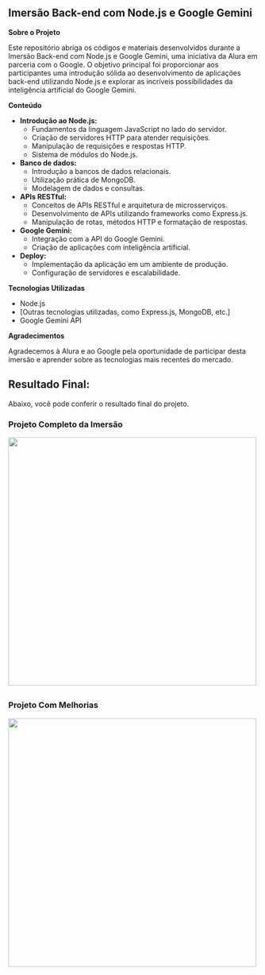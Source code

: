 ## Imersão Back-end com Node.js e Google Gemini

**Sobre o Projeto**

Este repositório abriga os códigos e materiais desenvolvidos durante a Imersão Back-end com Node.js e Google Gemini, uma iniciativa da Alura em parceria com o Google. O objetivo principal foi proporcionar aos participantes uma introdução sólida ao desenvolvimento de aplicações back-end utilizando Node.js e explorar as incríveis possibilidades da inteligência artificial do Google Gemini.

**Conteúdo**

* **Introdução ao Node.js:**
    * Fundamentos da linguagem JavaScript no lado do servidor.
    * Criação de servidores HTTP para atender requisições.
    * Manipulação de requisições e respostas HTTP.
    * Sistema de módulos do Node.js.
* **Banco de dados:**
    * Introdução a bancos de dados relacionais.
    * Utilização prática de MongoDB.
    * Modelagem de dados e consultas.
* **APIs RESTful:**
    * Conceitos de APIs RESTful e arquitetura de microsserviços.
    * Desenvolvimento de APIs utilizando frameworks como Express.js.
    * Manipulação de rotas, métodos HTTP e formatação de respostas.
* **Google Gemini:**
    * Integração com a API do Google Gemini.
    * Criação de aplicações com inteligência artificial.
* **Deploy:**
    * Implementação da aplicação em um ambiente de produção.
    * Configuração de servidores e escalabilidade.

**Tecnologias Utilizadas**

* Node.js
* [Outras tecnologias utilizadas, como Express.js, MongoDB, etc.]
* Google Gemini API

**Agradecimentos**

Agradecemos à Alura e ao Google pela oportunidade de participar desta imersão e aprender sobre as tecnologias mais recentes do mercado.

## Resultado Final:

Abaixo, você pode conferir o resultado final do projeto.

###

### Projeto Completo da Imersão



<img src="https://github.com/user-attachments/assets/f47a5536-e054-4371-bd1c-b6fd52e5f716" min-width="500px" max-width="500px" width="500px"  alt="">

##

### Projeto Com Melhorias



<img src="https://github.com/user-attachments/assets/f6012c93-f3c2-4e6a-972d-67d9100add1d" min-width="500px" max-width="500px" width="500px"  alt="">

